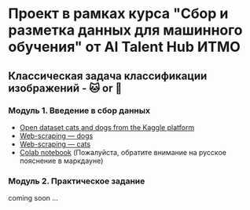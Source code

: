 # Проект в рамках курса "Сбор и разметка данных для машинного обучения" от AI Talent Hub ИТМО
## Классическая задача классификации изображений - 🐱 or 🐶
### Модуль 1. Введение в сбор данных  
- [Open dataset cats and dogs from the Kaggle platform](https://www.kaggle.com/datasets/tongpython/cat-and-dog/data)
- [Web-scraping — dogs](https://pixnio.com/ru/%25D1%2584%25D0%25BE%25D1%2582%25D0%25BE/%D0%B6%D0%B8%D0%B2%D0%BE%D1%82%D0%BD%D1%8B%D1%85/%D1%81%D0%BE%D0%B1%D0%B0%D0%BA%D0%B8) 
- [Web-scraping — cats](https://pixnio.com/ru/%25D1%2582%25D0%25B5%25D0%25B3/%D0%BA%D0%BE%D1%88%D0%BA%D0%B0)
- [Colab notebook](https://colab.research.google.com/drive/1QefrCfW0jj-GqKXbrjAlOsS6Pw4Xmdvp?usp=sharing) (Пожалуйста, обратите внимание на русское пояснение в маркдауне)

### Модуль 2. Практическое задание
coming soon ...

